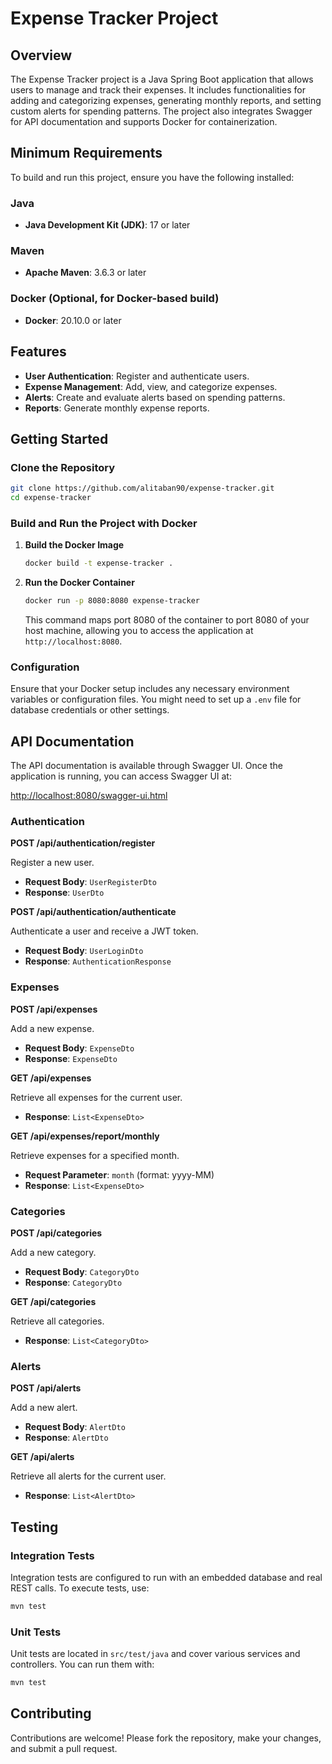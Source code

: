 # Expense Tracker Project

## Overview

The Expense Tracker project is a Java Spring Boot application that allows users to manage and track their expenses. It includes functionalities for adding and categorizing expenses, generating monthly reports, and setting custom alerts for spending patterns. The project also integrates Swagger for API documentation and supports Docker for containerization.

## Minimum Requirements

To build and run this project, ensure you have the following installed:

### Java
- **Java Development Kit (JDK)**: 17 or later

### Maven
- **Apache Maven**: 3.6.3 or later

### Docker (Optional, for Docker-based build)
- **Docker**: 20.10.0 or later

## Features

- **User Authentication**: Register and authenticate users.
- **Expense Management**: Add, view, and categorize expenses.
- **Alerts**: Create and evaluate alerts based on spending patterns.
- **Reports**: Generate monthly expense reports.

## Getting Started

### Clone the Repository

```bash
git clone https://github.com/alitaban90/expense-tracker.git
cd expense-tracker
```

### Build and Run the Project with Docker

1. **Build the Docker Image**

   ```bash
   docker build -t expense-tracker .
   ```

2. **Run the Docker Container**

   ```bash
   docker run -p 8080:8080 expense-tracker
   ```

   This command maps port 8080 of the container to port 8080 of your host machine, allowing you to access the application at `http://localhost:8080`.

### Configuration

Ensure that your Docker setup includes any necessary environment variables or configuration files. You might need to set up a `.env` file for database credentials or other settings.

## API Documentation

The API documentation is available through Swagger UI. Once the application is running, you can access Swagger UI at:

[http://localhost:8080/swagger-ui.html](http://localhost:8080/swagger-ui.html)

### Authentication

**POST /api/authentication/register**

Register a new user.

- **Request Body**: `UserRegisterDto`
- **Response**: `UserDto`

**POST /api/authentication/authenticate**

Authenticate a user and receive a JWT token.

- **Request Body**: `UserLoginDto`
- **Response**: `AuthenticationResponse`

### Expenses

**POST /api/expenses**

Add a new expense.

- **Request Body**: `ExpenseDto`
- **Response**: `ExpenseDto`

**GET /api/expenses**

Retrieve all expenses for the current user.

- **Response**: `List<ExpenseDto>`

**GET /api/expenses/report/monthly**

Retrieve expenses for a specified month.

- **Request Parameter**: `month` (format: yyyy-MM)
- **Response**: `List<ExpenseDto>`

### Categories

**POST /api/categories**

Add a new category.

- **Request Body**: `CategoryDto`
- **Response**: `CategoryDto`

**GET /api/categories**

Retrieve all categories.

- **Response**: `List<CategoryDto>`

### Alerts

**POST /api/alerts**

Add a new alert.

- **Request Body**: `AlertDto`
- **Response**: `AlertDto`

**GET /api/alerts**

Retrieve all alerts for the current user.

- **Response**: `List<AlertDto>`

## Testing

### Integration Tests

Integration tests are configured to run with an embedded database and real REST calls. To execute tests, use:

```bash
mvn test
```

### Unit Tests

Unit tests are located in `src/test/java` and cover various services and controllers. You can run them with:

```bash
mvn test
```

## Contributing

Contributions are welcome! Please fork the repository, make your changes, and submit a pull request.
